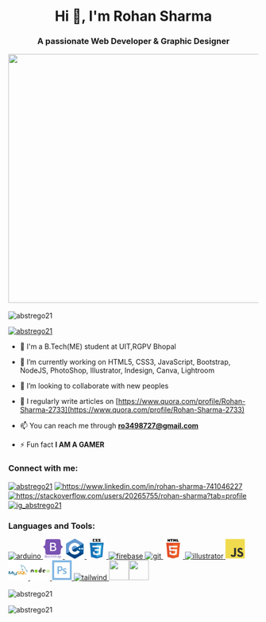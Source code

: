 <h1 align="center">Hi 👋, I'm Rohan Sharma</h1>
<h3 align="center">A passionate Web Developer & Graphic Designer</h3>
<img src="https://media.giphy.com/media/ukMiDlCmdv2og/giphy.gif" id="img" style="width: 1000px; height: 500px;">

<p align="left"> <img src="https://komarev.com/ghpvc/?username=abstrego21&label=Profile%20views&color=0e75b6&style=flat" alt="abstrego21" /> </p>

<p align="left"> <a href="https://twitter.com/abstrego21" target="blank"><img src="https://img.shields.io/twitter/follow/abstrego21?logo=twitter&style=for-the-badge" alt="abstrego21" /></a> </p>

- 🔭 I'm a B.Tech(ME) student at UIT,RGPV Bhopal 

- 🌱 I’m currently working on HTML5, CSS3, JavaScript, Bootstrap, NodeJS, PhotoShop, Illustrator, Indesign, Canva, Lightroom

- 👯 I’m looking to collaborate with new peoples

- 📝 I regularly write articles on [https://www.quora.com/profile/Rohan-Sharma-2733](https://www.quora.com/profile/Rohan-Sharma-2733)

- 📫 You can reach me through **ro3498727@gmail.com**

- ⚡ Fun fact **I AM A GAMER**

<h3 align="left">Connect with me:</h3>
<p align="left">
<a href="https://twitter.com/abstrego21" target="blank"><img align="center" src="https://raw.githubusercontent.com/rahuldkjain/github-profile-readme-generator/master/src/images/icons/Social/twitter.svg" alt="abstrego21" height="30" width="40" /></a>
<a href="https://linkedin.com/in/https://www.linkedin.com/in/rohan-sharma-741046227" target="blank"><img align="center" src="https://raw.githubusercontent.com/rahuldkjain/github-profile-readme-generator/master/src/images/icons/Social/linked-in-alt.svg" alt="https://www.linkedin.com/in/rohan-sharma-741046227" height="30" width="40" /></a>
<a href="https://stackoverflow.com/users/https://stackoverflow.com/users/20265755/rohan-sharma?tab=profile" target="blank"><img align="center" src="https://raw.githubusercontent.com/rahuldkjain/github-profile-readme-generator/master/src/images/icons/Social/stack-overflow.svg" alt="https://stackoverflow.com/users/20265755/rohan-sharma?tab=profile" height="30" width="40" /></a>
<a href="https://instagram.com/ig_abstrego21" target="blank"><img align="center" src="https://raw.githubusercontent.com/rahuldkjain/github-profile-readme-generator/master/src/images/icons/Social/instagram.svg" alt="ig_abstrego21" height="30" width="40" /></a>
</p>

<h3 align="left">Languages and Tools:</h3>
<p align="left"> <a href="https://www.arduino.cc/" target="_blank" rel="noreferrer"> <img src="https://cdn.worldvectorlogo.com/logos/arduino-1.svg" alt="arduino" width="40" height="40"/> </a> <a href="https://getbootstrap.com" target="_blank" rel="noreferrer"> <img src="https://raw.githubusercontent.com/devicons/devicon/master/icons/bootstrap/bootstrap-plain-wordmark.svg" alt="bootstrap" width="40" height="40"/> </a> <a href="https://www.w3schools.com/cpp/" target="_blank" rel="noreferrer"> <img src="https://raw.githubusercontent.com/devicons/devicon/master/icons/cplusplus/cplusplus-original.svg" alt="cplusplus" width="40" height="40"/> </a> <a href="https://www.w3schools.com/css/" target="_blank" rel="noreferrer"> <img src="https://raw.githubusercontent.com/devicons/devicon/master/icons/css3/css3-original-wordmark.svg" alt="css3" width="40" height="40"/> </a> <a href="https://firebase.google.com/" target="_blank" rel="noreferrer"> <img src="https://www.vectorlogo.zone/logos/firebase/firebase-icon.svg" alt="firebase" width="40" height="40"/> </a> <a href="https://git-scm.com/" target="_blank" rel="noreferrer"> <img src="https://www.vectorlogo.zone/logos/git-scm/git-scm-icon.svg" alt="git" width="40" height="40"/> </a> <a href="https://www.w3.org/html/" target="_blank" rel="noreferrer"> <img src="https://raw.githubusercontent.com/devicons/devicon/master/icons/html5/html5-original-wordmark.svg" alt="html5" width="40" height="40"/> </a> <a href="https://www.adobe.com/in/products/illustrator.html" target="_blank" rel="noreferrer"> <img src="https://www.vectorlogo.zone/logos/adobe_illustrator/adobe_illustrator-icon.svg" alt="illustrator" width="40" height="40"/> </a> <a href="https://developer.mozilla.org/en-US/docs/Web/JavaScript" target="_blank" rel="noreferrer"> <img src="https://raw.githubusercontent.com/devicons/devicon/master/icons/javascript/javascript-original.svg" alt="javascript" width="40" height="40"/> </a> <a href="https://www.mysql.com/" target="_blank" rel="noreferrer"> <img src="https://raw.githubusercontent.com/devicons/devicon/master/icons/mysql/mysql-original-wordmark.svg" alt="mysql" width="40" height="40"/> </a> <a href="https://nodejs.org" target="_blank" rel="noreferrer"> <img src="https://raw.githubusercontent.com/devicons/devicon/master/icons/nodejs/nodejs-original-wordmark.svg" alt="nodejs" width="40" height="40"/> </a> <a href="https://www.photoshop.com/en" target="_blank" rel="noreferrer"> <img src="https://raw.githubusercontent.com/devicons/devicon/master/icons/photoshop/photoshop-line.svg" alt="photoshop" width="40" height="40"/> </a> <a href="https://tailwindcss.com/" target="_blank" rel="noreferrer"> <img src="https://www.vectorlogo.zone/logos/tailwindcss/tailwindcss-icon.svg" alt="tailwind" width="40" height="40"/> </a><a href="#"><img src="https://logodownload.org/wp-content/uploads/2020/11/canva-logo-0-768x768.png" id="img" style="width: 40px; height: 40px;"></a><a><img src="https://tse2.mm.bing.net/th?id=OIP.Z1M9o58em-HB9VuHZVYxgQHaHa&amp;pid=Api&amp;P=0&amp;w=400&amp;h=400" alt="" aria-label="adobe lightroom logo 10 free Cliparts" style="width:40px; height: 40px;"</a></p>

<p><img align="center" src="https://github-readme-stats.vercel.app/api/top-langs?username=abstrego21&show_icons=true&locale=en&layout=compact" alt="abstrego21" /></p>

<p><img align="center" src="https://github-readme-streak-stats.herokuapp.com/?user=abstrego21&" alt="abstrego21" /></p>

